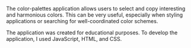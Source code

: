 The color-palettes application allows users to select and copy interesting and harmonious colors. 
This can be very useful, especially when styling applications or searching for well-coordinated color schemes.

The application was created for educational purposes. 
To develop the application, I used JavaScript, HTML, and CSS.
